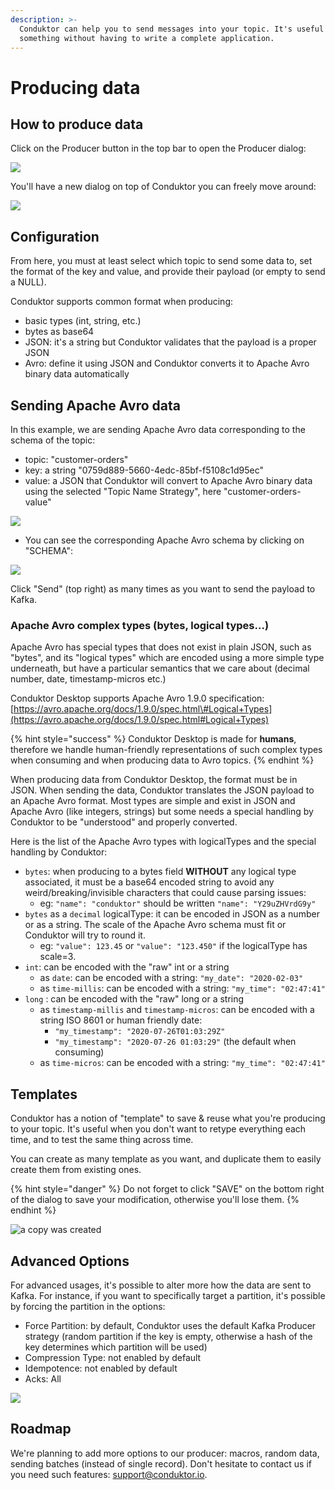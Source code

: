 ```yaml
---
description: >-
  Conduktor can help you to send messages into your topic. It's useful to test
  something without having to write a complete application.
---
```


# Producing data

## How to produce data

Click on the Producer button in the top bar to open the Producer dialog:

![](../.gitbook/assets/screenshot-2020-07-24-at-11.24.42.png)

You'll have a new dialog on top of Conduktor you can freely move around:

![](../.gitbook/assets/screenshot-2020-07-24-at-11.30.49.png)

## Configuration

From here, you must at least select which topic to send some data to, set the format of the key and value, and provide their payload \(or empty to send a NULL\).

Conduktor supports common format when producing:

* basic types \(int, string, etc.\)
* bytes as base64
* JSON: it's a string but Conduktor validates that the payload is a proper JSON
* Avro: define it using JSON and Conduktor converts it to Apache Avro binary data automatically

## Sending Apache Avro data

In this example, we are sending Apache Avro data corresponding to the schema of the topic:

* topic: "customer-orders"
* key: a string "0759d889-5660-4edc-85bf-f5108c1d95ec"
* value: a JSON that Conduktor will convert to Apache Avro binary data using the selected "Topic Name Strategy", here "customer-orders-value"

![](../.gitbook/assets/screenshot-2020-07-24-at-11.30.49.png)

* You can see the corresponding Apache Avro schema by clicking on "SCHEMA":

![](../.gitbook/assets/screenshot-2020-07-24-at-11.31.06.png)

Click "Send" \(top right\) as many times as you want to send the payload to Kafka.

### Apache Avro complex types \(bytes, logical types...\)

Apache Avro has special types that does not exist in plain JSON, such as "bytes", and its "logical types" which are encoded using a more simple type underneath, but have a particular semantics that we care about \(decimal number, date, timestamp-micros etc.\)

Conduktor Desktop supports Apache Avro 1.9.0 specification: [https://avro.apache.org/docs/1.9.0/spec.html\#Logical+Types](https://avro.apache.org/docs/1.9.0/spec.html#Logical+Types)

{% hint style="success" %}
Conduktor Desktop is made for **humans**, therefore we handle human-friendly representations of such complex types when consuming and when producing data to Avro topics.
{% endhint %}

When producing data from Conduktor Desktop, the format must be in JSON. When sending the data, Conduktor translates the JSON payload to an Apache Avro format. Most types are simple and exist in JSON and Apache Avro \(like integers, strings\) but some needs a special handling by Conduktor to be "understood" and properly converted.

Here is the list of the Apache Avro types with logicalTypes and the special handling by Conduktor:

* `bytes`: when producing to a bytes field **WITHOUT** any logical type associated, it must be a base64 encoded string to avoid any weird/breaking/invisible characters that could cause parsing issues:
  * eg: `"name": "conduktor"` should be written `"name": "Y29uZHVrdG9y"`
* `bytes` as a `decimal` logicalType: it can be encoded in JSON as a number or as a string. The scale of the Apache Avro schema must fit or Conduktor will try to round it.
  * eg: `"value": 123.45` or `"value": "123.450"` if the logicalType has scale=3.
* `int`: can be encoded with the "raw" int or a string
  * as `date`: can be encoded with a string: `"my_date": "2020-02-03"`
  * as `time-millis`: can be encoded with a string: `"my_time": "02:47:41"`
* `long` : can be encoded with the "raw" long or a string
  * as `timestamp-millis` and `timestamp-micros`: can be encoded with a string ISO 8601 or human friendly date:
    * `"my_timestamp": "2020-07-26T01:03:29Z"`
    * `"my_timestamp": "2020-07-26 01:03:29"` \(the default when consuming\)
  * as `time-micros`: can be encoded with a string: `"my_time": "02:47:41"`

## Templates

Conduktor has a notion of "template" to save & reuse what you're producing to your topic. It's useful when you don't want to retype everything each time, and to test the same thing across time.

You can create as many template as you want, and duplicate them to easily create them from existing ones.

{% hint style="danger" %}
Do not forget to click "SAVE" on the bottom right of the dialog to save your modification, otherwise you'll lose them.
{% endhint %}

![a copy was created](../.gitbook/assets/screenshot-2020-07-24-at-11.40.05.png)

## Advanced Options

For advanced usages, it's possible to alter more how the data are sent to Kafka. For instance, if you want to specifically target a partition, it's possible by forcing the partition in the options:

* Force Partition: by default, Conduktor uses the default Kafka Producer strategy \(random partition if the key is empty, otherwise a hash of the key determines which partition will be used\)
* Compression Type: not enabled by default
* Idempotence: not enabled by default
* Acks: All

![](../.gitbook/assets/screenshot-2020-07-24-at-11.42.43.png)

## Roadmap

We're planning to add more options to our producer: macros, random data, sending batches \(instead of single record\). Don't hesitate to contact us if you need such features: support@conduktor.io.



